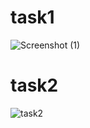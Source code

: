# task1
![Screenshot (1)](https://github.com/ashreevarshini/learning/assets/138498938/b9edf16d-bb5f-43f3-bbaf-04b7d852e7a6)

# task2
![task2](https://github.com/ashreevarshini/VAC/assets/138498938/a2195320-6d33-4763-8f7a-8250a93bcbbe)

